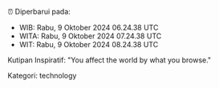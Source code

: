 ⏰ Diperbarui pada:
- WIB: Rabu, 9 Oktober 2024 06.24.38 UTC
- WITA: Rabu, 9 Oktober 2024 07.24.38 UTC
- WIT: Rabu, 9 Oktober 2024 08.24.38 UTC

Kutipan Inspiratif:
"You affect the world by what you browse."


Kategori: technology

